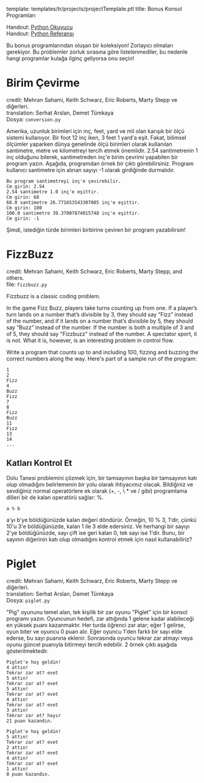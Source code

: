 template: templates/tr/projects/projectTemplate.ptl
title: Bonus Konsol Programları

Handout: [Python Okuyucu](https://codeinplace2020.github.io/pythonreader/en/intro/)<br/>
Handout: [Python Referansı]({{pathToRoot}}tr/resources/quick-python.html)<br/>

Bu bonus programlarından oluşan bir koleksiyon! Zorlayıcı olmaları gerekiyor. Bu problemler zorluk sırasına göre listelenmediler, bu nedenle hangi programlar kulağa ilginç geliyorsa onu seçin!

# Birim Çevirme

credit: Mehran Sahami, Keith Schwarz, Eric Roberts, Marty Stepp ve diğerleri.<br />
translation: Serhat Arslan, Demet Tümkaya<br />
Dosya: `conversion.py`

Amerika, uzunluk birimleri için inç, feet, yard ve mil olan karışık bir ölçü sistemi kullanıyor. Bir foot 12 inç iken, 3 feet 1 yard'a eşit. Fakat, bilimsel ölçümler yaparken dünya genelinde ölçü birimleri olarak kullanılan santimetre, metre ve kilometreyi tercih etmek önemlidir. 2.54 santimetrenin 1 inç olduğunu bilerek, santimetreden inç'e birim çevrimi yapabilen bir program yazın. Aşağıda, programdan örnek bir çıktı görebilirsiniz. Program kullanıcı santimetre için alınan sayıyı -1 olarak girdiğinde durmalıdır.

```
Bu program santimetreyi inç'e çevirebilir.
Cm girin: 2.54
2.54 santimetre 1.0 inç'e eşittir.
Cm girin: 68
68.0 santimetre 26.771653543307085 inç'e eşittir.
Cm girin: 100
100.0 santimetre 39.37007874015748 inç'e eşittir.
Cm girin: -1
```

Şimdi, istediğin türde birimleri birbirine çeviren bir program yazabilirsin!

# FizzBuzz
credit: Mehran Sahami, Keith Schwarz, Eric Roberts, Marty Stepp, and others.<br />
file: `fizzbuzz.py`

Fizzbuzz is a classic coding problem.

In the game Fizz Buzz, players take turns counting up from one. If a player’s turn lands on a number that’s divisible by 3, they should say “Fizz” instead of the number, and if it lands on a number that’s divisible by 5, they should say “Buzz” instead of the number. If the number is both a multiple of 3 and of 5, they should say "Fizzbuzz" instead of the number. A spectator sport, it is not. What it is, however, is an interesting problem in control flow.

Write a program that counts up to and including 100, fizzing and buzzing the correct numbers along the way.  Here's part of a sample run of the program:

```
1
2
Fizz
4
Buzz
Fizz
7
8
Fizz
Buzz
11
Fizz
13
14
...
```

## Katları Kontrol Et

Dolu Tanesi problemini çözmek için, bir tamsayının başka bir tamsayının katı olup olmadığını belirlemenin bir yolu olarak ihtiyacımız olacak. Bildiğiniz ve sevdiğiniz normal operatörlere ek olarak (+, -, \ \* ve / gibi) programlama dilleri bir de kalan operatörü sağlar: %.

```
a % b
```

a'yı b'ye böldüğünüzde kalan değeri döndürür. Örneğin, 10 % 3, 1'dir, çünkü 10'u 3'e böldüğünüzde, kalan 1 ile 3 elde edersiniz. Ve herhangi bir sayıyı 2'ye böldüğünüzde, sayı çift ise geri kalan 0, tek sayı ise 1'dir. Bunu, bir sayının diğerinin katı olup olmadığını kontrol etmek için nasıl kullanabiliriz?

# Piglet

credit: Mehran Sahami, Keith Schwarz, Eric Roberts, Marty Stepp ve diğerleri.<br />
translation: Serhat Arslan, Demet Tümkaya<br />
Dosya: `piglet.py`

"Pig" oyununu temel alan, tek kişilik bir zar oyunu "Piglet" için bir konsol programı yazın. Oyuncunun hedefi, zar attığında 1 gelene kadar alabileceği en yüksek puanı kazanmaktır. Her turda öğrenci zar atar; eğer 1 gelirse, oyun biter ve oyuncu 0 puan alır. Eğer oyuncu 1'den farklı bir sayı elde ederse, bu sayı puanına eklenir. Sonrasında oyuncu tekrar zar atmayı veya oyunu güncel puanıyla bitirmeyi tercih edebilir. 2 örnek çıktı aşağıda gösterilmektedir.

```
Piglet'e hoş geldin!
4 attın!
Tekrar zar at? evet
5 attın!
Tekrar zar at? evet
5 attın!
Tekrar zar at? evet
4 attın!
Tekrar zar at? evet
3 attın!
Tekrar zar at? hayır
21 puan kazandın.
```

```
Piglet'e hoş geldin!
5 attın!
Tekrar zar at? evet
2 attın!
Tekrar zar at? evet
4 attın!
Tekrar zar at? evet
1 attın!
0 puan kazandın.
```
